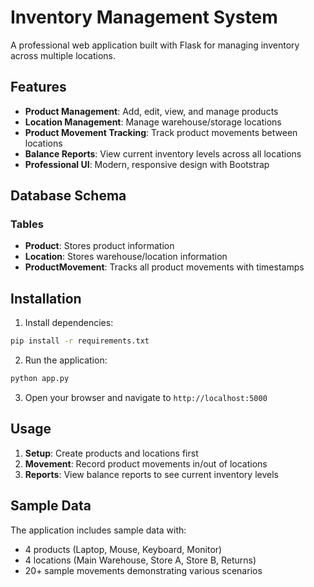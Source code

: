 # Inventory Management System

A professional web application built with Flask for managing inventory across multiple locations.

## Features

- **Product Management**: Add, edit, view, and manage products
- **Location Management**: Manage warehouse/storage locations
- **Product Movement Tracking**: Track product movements between locations
- **Balance Reports**: View current inventory levels across all locations
- **Professional UI**: Modern, responsive design with Bootstrap

## Database Schema

### Tables
- **Product**: Stores product information
- **Location**: Stores warehouse/location information  
- **ProductMovement**: Tracks all product movements with timestamps

## Installation

1. Install dependencies:
```bash
pip install -r requirements.txt
```

2. Run the application:
```bash
python app.py
```

3. Open your browser and navigate to `http://localhost:5000`

## Usage

1. **Setup**: Create products and locations first
2. **Movement**: Record product movements in/out of locations
3. **Reports**: View balance reports to see current inventory levels

## Sample Data

The application includes sample data with:
- 4 products (Laptop, Mouse, Keyboard, Monitor)
- 4 locations (Main Warehouse, Store A, Store B, Returns)
- 20+ sample movements demonstrating various scenarios
